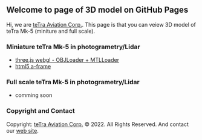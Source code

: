 ## Welcome to page of 3D model on GitHub Pages

Hi, we are [teTra Aviation Corp.](https://www.tetra-aviation.com/).
This page is that you can veiew 3D model of teTra Mk-5 (miniture and full scale).

### Miniature teTra Mk-5 in photogrametry/Lidar
- [three.js webgl - OBJLoader + MTLLoader](https://tetra-aero.github.io/threejs-loader-obj-mtl-3d-model/miniature-tetra-mk5-webgl-loader-obj-mtl.html)
- [html5 a-frame](https://tetra-aero.github.io/threejs-loader-obj-mtl-3d-model/miniature-tetra-mk5-afreme.html)

### Full scale teTra Mk-5 in photogrametry/Lidar
- comming soon

### Copyright and Contact

Copyright: [teTra Aviation Corp.](https://www.tetra-aviation.com/) © 2022. All Rights Reserved. And contact our [web site](https://www.tetra-aviation.com/).
